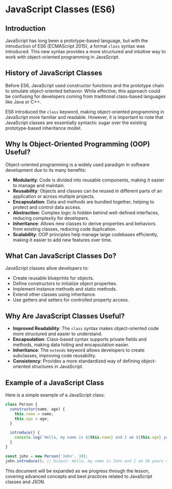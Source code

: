 # JavaScript Classes (ES6)

## Introduction
JavaScript has long been a prototype-based language, but with the introduction of ES6 (ECMAScript 2015), a formal `class` syntax was introduced. This new syntax provides a more structured and intuitive way to work with object-oriented programming in JavaScript.

## History of JavaScript Classes
Before ES6, JavaScript used constructor functions and the prototype chain to simulate object-oriented behavior. While effective, this approach could be confusing for developers coming from traditional class-based languages like Java or C++.

ES6 introduced the `class` keyword, making object-oriented programming in JavaScript more familiar and readable. However, it is important to note that JavaScript classes are essentially syntactic sugar over the existing prototype-based inheritance model.

## Why Is Object-Oriented Programming (OOP) Useful?
Object-oriented programming is a widely used paradigm in software development due to its many benefits:
- **Modularity**: Code is divided into reusable components, making it easier to manage and maintain.
- **Reusability**: Objects and classes can be reused in different parts of an application or across multiple projects.
- **Encapsulation**: Data and methods are bundled together, helping to protect and control data access.
- **Abstraction**: Complex logic is hidden behind well-defined interfaces, reducing complexity for developers.
- **Inheritance**: Allows new classes to derive properties and behaviors from existing classes, reducing code duplication.
- **Scalability**: OOP principles help manage large codebases efficiently, making it easier to add new features over time.

## What Can JavaScript Classes Do?
JavaScript classes allow developers to:
- Create reusable blueprints for objects.
- Define constructors to initialize object properties.
- Implement instance methods and static methods.
- Extend other classes using inheritance.
- Use getters and setters for controlled property access.

## Why Are JavaScript Classes Useful?
- **Improved Readability**: The `class` syntax makes object-oriented code more structured and easier to understand.
- **Encapsulation**: Class-based syntax supports private fields and methods, making data hiding and encapsulation easier.
- **Inheritance**: The `extends` keyword allows developers to create subclasses, improving code reusability.
- **Consistency**: Provides a more standardized way of defining object-oriented structures in JavaScript.

## Example of a JavaScript Class
Here is a simple example of a JavaScript class:

```javascript
class Person {
  constructor(name, age) {
    this.name = name;
    this.age = age;
  }

  introduce() {
    console.log(`Hello, my name is ${this.name} and I am ${this.age} years old.`);
  }
}

const john = new Person('John', 30);
john.introduce(); // Output: Hello, my name is John and I am 30 years old.
```

This document will be expanded as we progress through the lesson, covering advanced concepts and best practices related to JavaScript classes and JSON.

